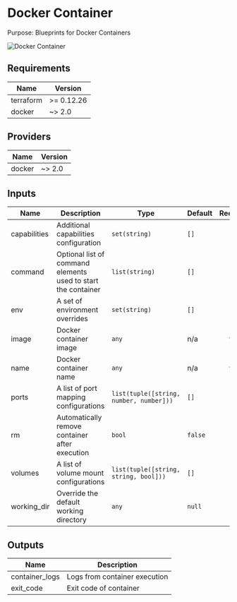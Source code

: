 # Docker Container

Purpose: Blueprints for Docker Containers

![Docker Container](docker\_container.png)

## Requirements

| Name | Version |
|------|---------|
| terraform | >= 0.12.26 |
| docker | ~> 2.0 |

## Providers

| Name | Version |
|------|---------|
| docker | ~> 2.0 |

## Inputs

| Name | Description | Type | Default | Required |
|------|-------------|------|---------|:--------:|
| capabilities | Additional capabilities configuration | `set(string)` | `[]` | no |
| command | Optional list of command elements used to start the container | `list(string)` | `[]` | no |
| env | A set of environment overrides | `set(string)` | `[]` | no |
| image | Docker container image | `any` | n/a | yes |
| name | Docker container name | `any` | n/a | yes |
| ports | A list of port mapping configurations | `list(tuple([string, number, number]))` | `[]` | no |
| rm | Automatically remove container after execution | `bool` | `false` | no |
| volumes | A list of volume mount configurations | `list(tuple([string, string, bool]))` | `[]` | no |
| working\_dir | Override the default working directory | `any` | `null` | no |

## Outputs

| Name | Description |
|------|-------------|
| container\_logs | Logs from container execution |
| exit\_code | Exit code of container |

